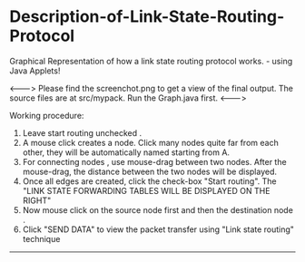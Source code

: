 # Description-of-Link-State-Routing-Protocol
Graphical Representation of how a link state routing protocol works. - using Java Applets!


<--->
Please find the screenchot.png to get a view of the final output.
The source files are at src/mypack.
Run the Graph.java first.
<--->

Working procedure:

1) Leave start routing unchecked .
2) A mouse click creates a node. Click many nodes quite far from each other, they will be automatically named starting from A.
3) For connecting nodes ,  use mouse-drag between two nodes. 
  After the mouse-drag, the distance between the two nodes will be displayed.
4) Once all edges are created, click the check-box "Start routing".
    The "LINK STATE FORWARDING TABLES WILL BE DISPLAYED ON THE RIGHT"
5) Now mouse click on the source node first and then the destination node .
6) Click "SEND DATA" to  view the packet transfer using "Link state routing" technique

------------------------------------------------------------------------------------------------------
